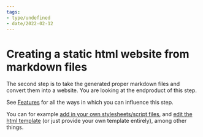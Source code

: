 ```yaml
---
tags:
- type/undefined
- date/2022-02-12
---
```

   
# Creating a static html website from markdown files   
The second step is to take the generated proper markdown files and convert them into a website. You are looking at the endproduct of this step.   
   
See [Features](Configurations/Features.md) for all the ways in which you can influence this step.    
   
You can for example [add in your own stylesheets/script files](Configurations/Configuration%20Options.md#html-custom-inclusions), and [edit the html template](Configurations/Configuration%20Options.md#html-template-path-str) (or just provide your own template entirely), among other things.